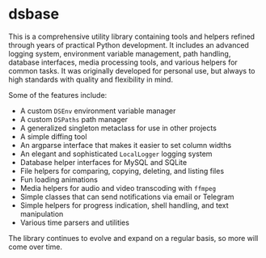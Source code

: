 # dsbase

This is a comprehensive utility library containing tools and helpers refined through years of practical Python development. It includes an advanced logging system, environment variable management, path handling, database interfaces, media processing tools, and various helpers for common tasks. It was originally developed for personal use, but always to high standards with quality and flexibility in mind.

Some of the features include:

- A custom `DSEnv` environment variable manager
- A custom `DSPaths` path manager
- A generalized singleton metaclass for use in other projects
- A simple diffing tool
- An argparse interface that makes it easier to set column widths
- An elegant and sophisticated `LocalLogger` logging system
- Database helper interfaces for MySQL and SQLite
- File helpers for comparing, copying, deleting, and listing files
- Fun loading animations
- Media helpers for audio and video transcoding with `ffmpeg`
- Simple classes that can send notifications via email or Telegram
- Simple helpers for progress indication, shell handling, and text manipulation
- Various time parsers and utilities

The library continues to evolve and expand on a regular basis, so more will come over time.
